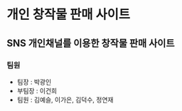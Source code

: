 # 개인 창작물 판매 사이트

## SNS 개인채널를 이용한 창작물 판매 사이트

### 팀원
 - 팀장 : 박광인
 - 부팀장 : 이건희
 - 팀원 : 김예슬, 이가은, 김덕수, 정연재
